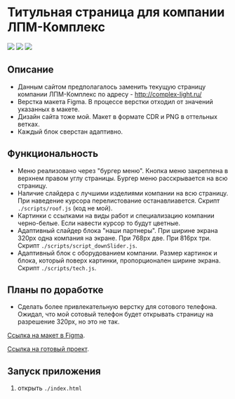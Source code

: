# Титульная страница для компании ЛПМ-Комплекс

![](https://shields.io/badge/-HTML-orange)
![](https://shields.io/badge/-CSS-blue)
![](https://shields.io/badge/-JavaScript-yellow)

## Описание
* Данным сайтом предполагалось заменить текущую страницу компании ЛПМ-Комплекс по адресу - http://complex-light.ru/
* Верстка макета Figma. В процессе верстки отходил от значений указанных в макете.
* Дизайн сайта тоже мой. Макет в формате CDR и PNG в оттельных ветках.
* Каждый блок сверстан адаптивно.

## Функциональность

* Меню реализовано через "бургер меню". Кнопка меню закреплена в верхнем правом углу страницы. Бургер меню расскрывается на всю страницу.
* Наличие слайдера с лучшими изделиями компании на всю страницу. При наведение курсора перелистование останавлиавется. Скрипт `./scripts/roof.js` (код не мой).
* Картинки с ссылками на виды работ и специализацию компании черно-белые. Если навести курсор то будут цветные.
* Адаптивный слайдер блока "наши партнеры". При ширине экрана 320px одна компания на экране. При 768px две. При 816px три. Скрипт `./scripts/script_downSlider.js`.
* Адаптивный блок с оборудованием компании. Размер картинок и блока, который поверх картинки, пропорционален ширине экрана. Скрипт `./scripts/tech.js`.

## Планы по доработке
* Сделать более привлекательную верстку для сотового телефона. Ожидал, что мой сотовый телефон будет открывать страницу на разрешение 320px, но это не так. 

[Ссылка на макет в Figma](https://www.figma.com/file/6Cusjy39hADuiTcmojrFud/Main-2?node-id=0%3A1).

[Ссылка на готовый проект](https://tyt34.github.io/lpm-komplex/).

## Запуск приложения
1. открыть `./index.html`
